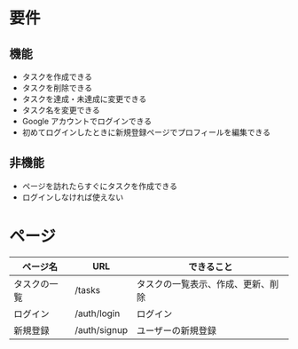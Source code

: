 # 要件

## 機能

- タスクを作成できる
- タスクを削除できる
- タスクを達成・未達成に変更できる
- タスク名を変更できる
- Google アカウントでログインできる
- 初めてログインしたときに新規登録ページでプロフィールを編集できる

## 非機能

- ページを訪れたらすぐにタスクを作成できる
- ログインしなければ使えない

# ページ

| ページ名     | URL          | できること                         |
| ------------ | ------------ | ---------------------------------- |
| タスクの一覧 | /tasks       | タスクの一覧表示、作成、更新、削除 |
| ログイン     | /auth/login  | ログイン                           |
| 新規登録     | /auth/signup | ユーザーの新規登録                 |
